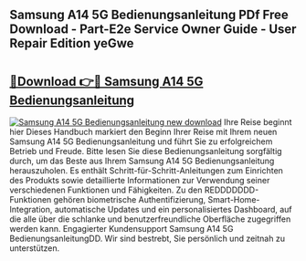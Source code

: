 ## Samsung A14 5G Bedienungsanleitung PDf Free Download - Part-E2e Service Owner Guide - User Repair Edition yeGwe

# <h2><a href="http://df1c4hd.blite.top/?on=Samsung+A14+5G+Bedienungsanleitung">🔗Download 👉🔴 Samsung A14 5G Bedienungsanleitung</a></h2>

[![Samsung A14 5G Bedienungsanleitung new download](https://i.imgur.com/lujVjoI.png)](http://df1c4hd.blite.top/?on=Samsung+A14+5G+Bedienungsanleitung)
Ihre Reise beginnt hier Dieses Handbuch markiert den Beginn Ihrer Reise mit Ihrem neuen Samsung A14 5G Bedienungsanleitung und führt Sie zu erfolgreichem Betrieb und Freude. Bitte lesen Sie diese Bedienungsanleitung sorgfältig durch, um das Beste aus Ihrem Samsung A14 5G Bedienungsanleitung herauszuholen. Es enthält Schritt-für-Schritt-Anleitungen zum Einrichten des Produkts sowie detaillierte Informationen zur Verwendung seiner verschiedenen Funktionen und Fähigkeiten. Zu den REDDDDDDD-Funktionen gehören biometrische Authentifizierung, Smart-Home-Integration, automatische Updates und ein personalisiertes Dashboard, auf die alle über die schlanke und benutzerfreundliche Oberfläche zugegriffen werden kann. Engagierter Kundensupport Samsung A14 5G BedienungsanleitungDD. Wir sind bestrebt, Sie persönlich und zeitnah zu unterstützen.

